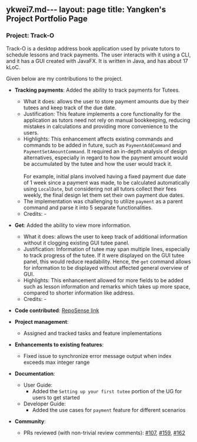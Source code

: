 ykwei7.md---
layout: page
title: Yangken's Project Portfolio Page
---

### Project: Track-O

Track-O is a desktop address book application used by private tutors to schedule lessons and track payments. The user interacts with it using a CLI, and it has a GUI created with JavaFX. It is written in Java, and has about 17 kLoC.

Given below are my contributions to the project.

* **Tracking payments**: Added the ability to track payments for Tutees.
  * What it does: allows the user to store payment amounts due by their tutees and keep track of the due date.
  * Justification: This feature implements a core functionality for the application as tutors need not rely on manual bookkeeping, reducing mistakes in calculations and providing more convenience to the users.
  * Highlights: This enhancement affects existing commands and commands to be added in future, such as `PaymentAddCommand` and `PaymentSetAmountCommand`.
    It required an in-depth analysis of design alternatives, especially in regard to how the payment amount would be accumulated by the tutee and how the user would track it.
    <br><br>
    For example, initial plans involved having a fixed payment due date of 1 week since a payment was made, to be calculated automatically using `LocalDate`, but considering not all tutors collect their fees weekly, the final design let them set their own payment due dates.
  * The implementation was challenging to utilize `payment` as a parent command and parse it into 5 separate functionalities.
  * Credits: *-*

* **Get**: Added the ability to view more information.
  * What it does: allows the user to keep track of additional information without it clogging existing GUI tutee panel.
  * Justification: Information of tutee may span multiple lines, especially to track progress of the tutee. If it were displayed on the GUI tutee panel, this would reduce readability. Hence, the `get` command allows for information to be displayed without affected general overview of GUI.
  * Highlights: This enhancement allowed for more fields to be added such as lesson information and remarks which takes up more space, compared to shorter information like address.
  * Credits: *-*

* **Code contributed**: [RepoSense link](https://nus-cs2103-ay2122s1.github.io/tp-dashboard/?search=ykwei7&sort=groupTitle&sortWithin=title&timeframe=commit&mergegroup=&groupSelect=groupByRepos&breakdown=true&checkedFileTypes=docs~functional-code~test-code~other&since=2021-09-17&tabOpen=true&tabAuthor=atyhamos&tabRepo=AY2122S1-CS2103T-F12-3%2Ftp%5Bmaster%5D&authorshipIsMergeGroup=false&authorshipFileTypes=docs~functional-code~test-code~other&authorshipIsBinaryFileTypeChecked=false&tabType=zoom&zA=ykwei7&zR=AY2122S1-CS2103T-F12-3%2Ftp%5Bmaster%5D&zACS=238.5&zS=2021-09-17&zFS=ykwei7&zU=2021-11-05&zMG=false&zFTF=commit&zFGS=groupByRepos&zFR=false)

* **Project management**:
  * Assigned and tracked tasks and feature implementations

* **Enhancements to existing features**:
  * Fixed issue to synchronize error message output when index exceeds max integer range

* **Documentation**:
  * User Guide:
    * Added the `Setting up your first tutee` portion of the UG for users to get started
  * Developer Guide:
    * Added the use cases for `payment` feature for different scenarios

* **Community**:
  * PRs reviewed (with non-trivial review comments): [\#107](https://github.com/AY2122S1-CS2103T-F12-3/tp/pull/107),
  [\#159](https://github.com/AY2122S1-CS2103T-F12-3/tp/pull/159),
    [\#162](https://github.com/AY2122S1-CS2103T-F12-3/tp/pull/162)
